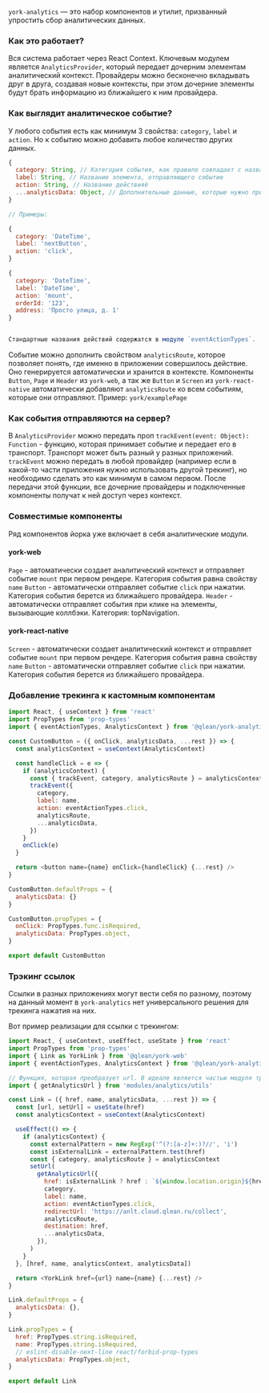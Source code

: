 `york-analytics` — это набор компонентов и утилит, призванный упростить сбор аналитических данных.

### Как это работает?
Вся система работает через React Context. Ключевым модулем является `AnalyticsProvider`, который передает дочерним элементам аналитический контекст. Провайдеры можно бесконечно вкладывать друг в друга, создавая новые контексты, при этом дочерние элементы будут брать информацию из ближайшего к ним провайдера.

### Как выглядит аналитическое событие?
У любого события есть как минимум 3 свойства: `category`, `label` и `action`. Но к событию можно добавить любое количество других данных.

```js static
{
  category: String, // Категория события, как правило совпадает с названием экрана или страницы
  label: String, // Название элемента, отправляющего событие
  action: String, // Название действияё
  ...analyticsData: Object, // Дополнительные данные, которые нужно приложить к событию
}

// Примеры:

{
  category: 'DateTime',
  label: 'nextButton',
  action: 'click',
}

{
  category: 'DateTime',
  label: 'DateTime',
  action: 'mount',
  orderId: '123',
  address: 'Просто улица, д. 1'
}


Стандартные названия действий содержатся в модуле `eventActionTypes`.
```

 Событие можно дополнить свойством `analyticsRoute`, которое позволяет понять, где именно в приложении совершилось действие. Оно генерируется автоматически и хранится в контексте. Компоненты `Button`, `Page` и `Header` из `york-web`, а так же `Button` и `Screen` из `york-react-native` автоматически добавляют `analyticsRoute` ко всем событиям, которые они отправляют.
 Пример: `york/examplePage`

### Как события отправляются на сервер?
В `AnalyticsProvider` можно передать проп `trackEvent(event: Object): Function` - функцию, которая принимает событие и передает его в транспорт. Транспорт может быть разный у разных приложений. `trackEvent` можно передать в любой провайдер (например если в какой-то части приложения нужно использовать другой трекинг), но необходимо сделать это как минимум в самом первом. После передачи этой функции, все дочерние провайдеры и подключенные компоненты получат к ней доступ через контекст.

### Совместимые компоненты
Ряд компонентов йорка уже включает в себя аналитические модули.

#### york-web
`Page` - автоматически создает аналитический контекст и отправляет событие `mount` при первом рендере. Категория события равна свойству `name`
`Button` - автоматически отправляет событие `click` при нажатии. Категория события берется из ближайшего провайдера.
`Header` - автоматически отправляет события при клике на элементы, вызывающие коллбэки. Категория: topNavigation.

#### york-react-native
`Screen` - автоматически создает аналитический контекст и отправляет событие `mount` при первом рендере. Категория события равна свойству `name`
`Button` - автоматически отправляет событие `click` при нажатии. Категория события берется из ближайшего провайдера.

### Добавление трекинга к кастомным компонентам
```js static
import React, { useContext } from 'react'
import PropTypes from 'prop-types'
import { eventActionTypes, AnalyticsContext } from '@qlean/york-analytics'

const CustomButton = ({ onClick, analyticsData, ...rest }) => {
  const analyticsContext = useContext(AnalyticsContext)

  const handleClick = e => {
    if (analyticsContext) {
      const { trackEvent, category, analyticsRoute } = analyticsContext
      trackEvent({
        category,
        label: name,
        action: eventActionTypes.click,
        analyticsRoute,
        ...analyticsData,
      })
    }
    onClick(e)
  }

  return <button name={name} onClick={handleClick} {...rest} />
}

CustomButton.defaultProps = {
  analyticsData: {}
}

CustomButton.propTypes = {
  onClick: PropTypes.func.isRequired,
  analyticsData: PropTypes.object,
}

export default CustomButton
```

### Трэкинг ссылок
Ссылки в разных приложениях могут вести себя по разному, поэтому на данный момент в `york-analytics` нет универсального решения для трекинга нажатия на них.

Вот пример реализации для ссылки с трекингом:
```js static
import React, { useContext, useEffect, useState } from 'react'
import PropTypes from 'prop-types'
import { Link as YorkLink } from '@qlean/york-web'
import { eventActionTypes, AnalyticsContext } from '@qlean/york-analytics'

// Функция, которая преобразует url. В идеале является частью модуля транспорта.
import { getAnalyticsUrl } from 'modules/analytics/utils'

const Link = ({ href, name, analyticsData, ...rest }) => {
  const [url, setUrl] = useState(href)
  const analyticsContext = useContext(AnalyticsContext)

  useEffect(() => {
    if (analyticsContext) {
      const externalPattern = new RegExp('^(?:[a-z]+:)?//', 'i')
      const isExternalLink = externalPattern.test(href)
      const { category, analyticsRoute } = analyticsContext
      setUrl(
        getAnalyticsUrl({
          href: isExternalLink ? href : `${window.location.origin}${href}`,
          category,
          label: name,
          action: eventActionTypes.click,
          redirectUrl: 'https://anlt.cloud.qlean.ru/collect',
          analyticsRoute,
          destination: href,
          ...analyticsData,
        }),
      )
    }
  }, [href, name, analyticsContext, analyticsData])

  return <YorkLink href={url} name={name} {...rest} />
}

Link.defaultProps = {
  analyticsData: {},
}

Link.propTypes = {
  href: PropTypes.string.isRequired,
  name: PropTypes.string.isRequired,
  // eslint-disable-next-line react/forbid-prop-types
  analyticsData: PropTypes.object,
}

export default Link
```